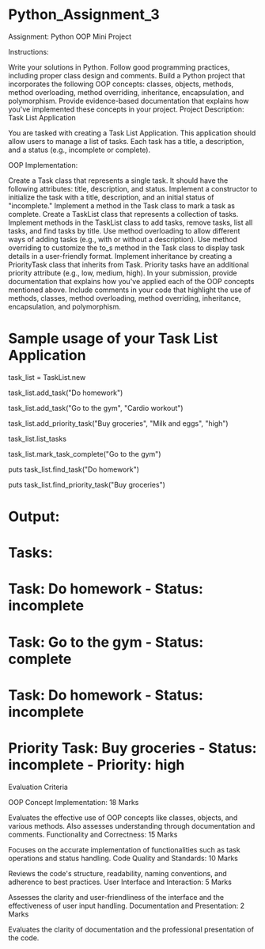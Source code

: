 # Python_Assignment_3
Assignment: Python OOP Mini Project

Instructions:

Write your solutions in Python.
Follow good programming practices, including proper class design and comments.
Build a Python project that incorporates the following OOP concepts: classes, objects, methods, method overloading, method overriding, inheritance, encapsulation, and polymorphism.
Provide evidence-based documentation that explains how you've implemented these concepts in your project.
Project Description: Task List Application

You are tasked with creating a Task List Application. This application should allow users to manage a list of tasks. Each task has a title, a description, and a status (e.g., incomplete or complete).

OOP Implementation:

Create a Task class that represents a single task. It should have the following attributes: title, description, and status.
Implement a constructor to initialize the task with a title, description, and an initial status of "incomplete."
Implement a method in the Task class to mark a task as complete.
Create a TaskList class that represents a collection of tasks.
Implement methods in the TaskList class to add tasks, remove tasks, list all tasks, and find tasks by title.
Use method overloading to allow different ways of adding tasks (e.g., with or without a description).
Use method overriding to customize the to_s method in the Task class to display task details in a user-friendly format.
Implement inheritance by creating a PriorityTask class that inherits from Task. Priority tasks have an additional priority attribute (e.g., low, medium, high).
In your submission, provide documentation that explains how you've applied each of the OOP concepts mentioned above. Include comments in your code that highlight the use of methods, classes, method overloading, method overriding, inheritance, encapsulation, and polymorphism.

# Sample usage of your Task List Application

task_list = TaskList.new

task_list.add_task("Do homework")

task_list.add_task("Go to the gym", "Cardio workout")

task_list.add_priority_task("Buy groceries", "Milk and eggs", "high")

task_list.list_tasks

task_list.mark_task_complete("Go to the gym")

puts task_list.find_task("Do homework")

puts task_list.find_priority_task("Buy groceries")

# Output:

# Tasks:

# Task: Do homework - Status: incomplete

# Task: Go to the gym - Status: complete

#

# Task: Do homework - Status: incomplete

# Priority Task: Buy groceries - Status: incomplete - Priority: high

Evaluation Criteria

OOP Concept Implementation: 18 Marks

Evaluates the effective use of OOP concepts like classes, objects, and various methods. Also assesses understanding through documentation and comments.
Functionality and Correctness: 15 Marks

Focuses on the accurate implementation of functionalities such as task operations and status handling.
Code Quality and Standards: 10 Marks

Reviews the code's structure, readability, naming conventions, and adherence to best practices.
User Interface and Interaction: 5 Marks

Assesses the clarity and user-friendliness of the interface and the effectiveness of user input handling.
Documentation and Presentation: 2 Marks

Evaluates the clarity of documentation and the professional presentation of the code.
